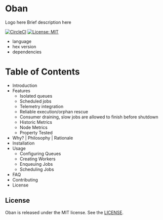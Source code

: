 # Oban

Logo here
Brief description here

[![CircleCI](https://circleci.com/gh/sorentwo/oban.svg?style=svg)](https://circleci.com/gh/sorentwo/oban)
[![License: MIT](https://img.shields.io/badge/License-MIT-blue.svg)](https://opensource.org/licenses/MIT)

- language
- hex version
- dependencies

# Table of Contents

- Introduction
- Features
  - Isolated queues
  - Scheduled jobs
  - Telemetry integration
  - Reliable execution/orphan rescue
  - Consumer draining, slow jobs are allowed to finish before shutdown
  - Historic Metrics
  - Node Metrics
  - Property Tested
- Why? | Philosophy | Rationale
- Installation
- Usage
  - Configuring Queues
  - Creating Workers
  - Enqueuing Jobs
  - Scheduling Jobs
- FAQ
- Contributing
- License

## License

Oban is released under the MIT license. See the [LICENSE](LICENSE.txt).
